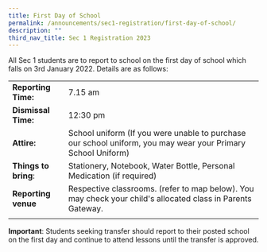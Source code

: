 ```yaml
---
title: First Day of School
permalink: /announcements/sec1-registration/first-day-of-school/
description: ""
third_nav_title: Sec 1 Registration 2023
---
```

All Sec 1 students are to report to school on the first day of school which falls on 3rd January 2022.
Details are as follows:



|  |  | 
| -------- | -------- | 
| **Reporting Time:**     | 7.15 am     |
| **Dismissal Time:** | 12:30 pm | 
| **Attire:** | School uniform (If you were unable to purchase our school uniform, you may wear your Primary School Uniform) | 
|**Things to bring**:   | Stationery, Notebook, Water Bottle, Personal Medication (if required) | 
| **Reporting venue** | Respective classrooms.  (refer to map below). You may check your child's allocated class in Parents Gateway.  | 
|  |  |

**Important**: Students seeking transfer should report to their posted school on the first day and continue to attend lessons until the transfer is approved.